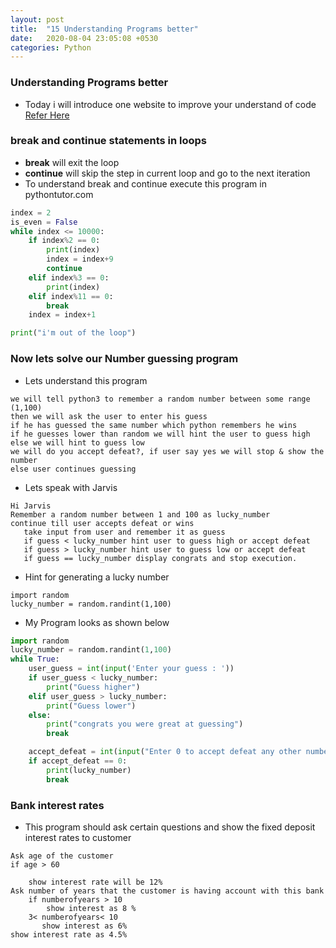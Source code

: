 ```yaml
---
layout: post
title:  "15 Understanding Programs better"
date:   2020-08-04 23:05:08 +0530
categories: Python
---
```

### Understanding Programs better
* Today i will introduce one website to improve your understand of code [Refer Here](http://pythontutor.com/index.html)

### break and continue statements in loops
* __break__ will exit the loop
* __continue__ will skip the step in current loop and go to the next iteration
* To understand break and continue execute this program in pythontutor.com

```python
index = 2
is_even = False
while index <= 10000:
    if index%2 == 0:
        print(index)
        index = index+9
        continue
    elif index%3 == 0: 
        print(index)
    elif index%11 == 0:
        break
    index = index+1

print("i'm out of the loop")
```

### Now lets solve our Number guessing program
* Lets understand this program

```
we will tell python3 to remember a random number between some range (1,100)
then we will ask the user to enter his guess
if he has guessed the same number which python remembers he wins
if he guesses lower than random we will hint the user to guess high
else we will hint to guess low
we will do you accept defeat?, if user say yes we will stop & show the number
else user continues guessing
```
* Lets speak with Jarvis

```
Hi Jarvis
Remember a random number between 1 and 100 as lucky_number
continue till user accepts defeat or wins
   take input from user and remember it as guess
   if guess < lucky_number hint user to guess high or accept defeat
   if guess > lucky_number hint user to guess low or accept defeat
   if guess == lucky_number display congrats and stop execution.
```
* Hint for generating a lucky number

```
import random
lucky_number = random.randint(1,100)
```
* My Program looks as shown below

```python
import random
lucky_number = random.randint(1,100)
while True:
    user_guess = int(input('Enter your guess : '))
    if user_guess < lucky_number:
        print("Guess higher")
    elif user_guess > lucky_number:
        print("Guess lower")
    else:
        print("congrats you were great at guessing")
        break

    accept_defeat = int(input("Enter 0 to accept defeat any other number to continue: "))
    if accept_defeat == 0:
        print(lucky_number)
        break
```

### Bank interest rates
* This program should ask certain questions and show the fixed deposit interest rates to customer
```
Ask age of the customer
if age > 60 

    show interest rate will be 12%
Ask number of years that the customer is having account with this bank
    if numberofyears > 10
        show interest as 8 %
    3< numberofyears< 10
       show interest as 6%
show interest rate as 4.5%
```
